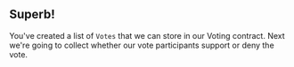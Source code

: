 ## Superb! 

You've created a list of `Votes` that we can store in our Voting contract. Next we're going to collect whether our vote participants support or deny the vote. 